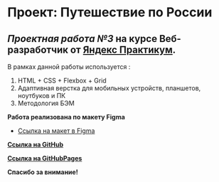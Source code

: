 # **Проект: Путешествие по России**
## _Проектная работа №3_ на курсе **Веб-разработчик** от [Яндекс Практикум](https://practicum.yandex.ru/).
В рамках данной работы используется :
1. HTML + CSS + Flexbox + Grid
2. Адаптивная верстка для мобильных устройств, планшетов, ноутбуков и ПК
3. Методология БЭМ

**Работа реализована по макету Figma**
* [Ссылка на макет в Figma](https://www.figma.com/file/5S2WSbEFL6awjVWJ0NWL8Q/Sprint-3_-Russia-_-desktop-mobile?node-id=28503%3A0)

**[Ссылка на GitHub](https://github.com/RiconCla/russian-travel)**

**[Ссылка на GitHubPages](https://riconcla.github.io/russian-travel/)**

**Спасибо за внимание!**

